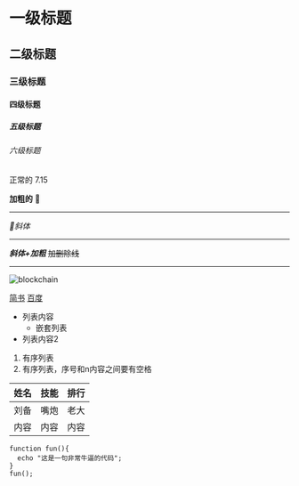 # 一级标题
## 二级标题
### 三级标题
#### 四级标题
##### 五级标题
###### 六级标题

正常的
7.15

**加粗的** 
***
*斜体*
***
***斜体+加粗***
~~加删除线~~

***

![blockchain](https://ss0.bdstatic.com/70cFvHSh_Q1YnxGkpoWK1HF6hhy/it/u=702257389,1274025419&fm=27&gp=0.jpg "区块链")

[简书](http://jianshu.com)
[百度](http://baidu.com)

* 列表内容
   * 嵌套列表
* 列表内容2

1. 有序列表
2. 有序列表，序号和n内容之间要有空格

姓名|技能|排行
-|-|-
刘备|嘴炮|老大
内容|内容|内容

```
function fun(){
  echo "这是一句非常牛逼的代码";
}
fun();
```